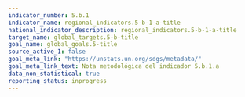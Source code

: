 ```yaml
---
indicator_number: 5.b.1
indicator_name: regional_indicators.5-b-1-a-title
national_indicator_description: regional_indicators.5-b-1-a-title
target_name: global_targets.5-b-title
goal_name: global_goals.5-title
source_active_1: false
goal_meta_link: "https://unstats.un.org/sdgs/metadata/"
goal_meta_link_text: Nota metodológica del indicador 5.b.1.a
data_non_statistical: true
reporting_status: inprogress
---
```

